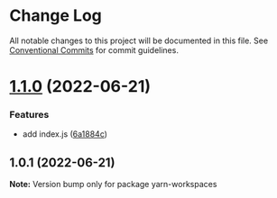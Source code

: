 # Change Log

All notable changes to this project will be documented in this file.
See [Conventional Commits](https://conventionalcommits.org) for commit guidelines.

# [1.1.0](https://github.com/iamyoki/yarn-workspaces/compare/v1.0.1...v1.1.0) (2022-06-21)


### Features

* add index.js ([6a1884c](https://github.com/iamyoki/yarn-workspaces/commit/6a1884ca218de34c4bd3417fc4ee6e330895e9e7))





## 1.0.1 (2022-06-21)

**Note:** Version bump only for package yarn-workspaces
